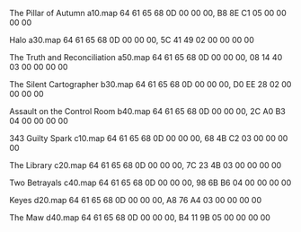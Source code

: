The Pillar of Autumn
a10.map
64 61 65 68 0D 00 00 00, B8 8E C1 05 00 00 00 00

Halo
a30.map
64 61 65 68 0D 00 00 00, 5C 41 49 02 00 00 00 00

The Truth and Reconciliation
a50.map
64 61 65 68 0D 00 00 00, 08 14 40 03 00 00 00 00
    
The Silent Cartographer
b30.map
64 61 65 68 0D 00 00 00, D0 EE 28 02 00 00 00 00

Assault on the Control Room
b40.map
64 61 65 68 0D 00 00 00, 2C A0 B3 04 00 00 00 00

343 Guilty Spark
c10.map
64 61 65 68 0D 00 00 00, 68 4B C2 03 00 00 00 00

The Library
c20.map
64 61 65 68 0D 00 00 00, 7C 23 4B 03 00 00 00 00

Two Betrayals
c40.map
64 61 65 68 0D 00 00 00, 98 6B B6 04 00 00 00 00

Keyes
d20.map
64 61 65 68 0D 00 00 00, A8 76 A4 03 00 00 00 00

The Maw
d40.map
64 61 65 68 0D 00 00 00, B4 11 9B 05 00 00 00 00
